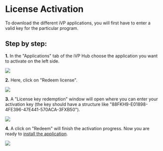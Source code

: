 # License Activation

To download the different iVP applications, you will first have to enter a valid key for the particular program.

## Step by step:

**1.** In the "Applications" tab of the iVP Hub choose the application you want to activate on the left side.

![](../../../.gitbook/assets/launcher_applications.jpg)

**2.** Here, click on "Redeem license".

![](../../../.gitbook/assets/launcher_redeem_key.jpg)

**3.** A "License key redemption" window will open where you can enter your activation key (the key should have a structure like "88FKH9-E01898-4FE396-47E441-570ACA-3FXB50").

![](../../../.gitbook/assets/iVP\_launcher\_license\_key\_redemption.jpg)

**4.** A click on "Redeem" will finish the activation progress. Now you are ready to [install the application](install-applications.md).

![](../../../.gitbook/assets/iVP\_launcher\_license\_key\_success.jpg)
